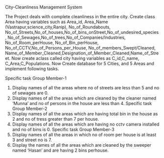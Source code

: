 City-Cleanliness Management System

The Project deals with complete cleanliness in the entire city. Create class Area having variables such as Area_id, Area_Name
(Vastrapur,science_city,Ranip), No_of_Roundabouts, No_of_Streets,No_of_houses,No_of_bins_onStreet,No_of_undesired_species,
No_of_Sewages,No_of_trees,No_of_Companies/Industries, No_of_Room_perHouse, No_of_Bin_perHouse, No_of_CCTV,No_of_Persons_per_House,
No_of_members_Swept/Cleaned, Name_of_Member_Cleaned,Designation_of_Member_Cleaned,Name_of_Street. Now create aclass called city having
variables as C_id,C_name, C_Area,C_Populations. Now Create database for 5 Cities, and 5 Areas and implement following tasks.

Specific task Group Member-1
1) Display names of all the areas where no of streets are less than 5 and no of sewages are 0.
2) Display names of all the areas which are cleaned by the cleaner named ‘Munna’ and no of persons in the house are less than 4.
Specific task Group Member-2
3) Display names of all the areas which are having total bin in the house as 2 and no of tress greater than 7 per house.
4) Display names of all the areas which are having no cctv camera installed and no of bins is 0.
Specific task Group Member-3
5) Display names of all the areas in which no of room per house is at least 3 and street no is 7.
6) Display the names of all the areas which are cleaned by the sweeper named ‘Hasan’ and are having 2 bins perhouse.
